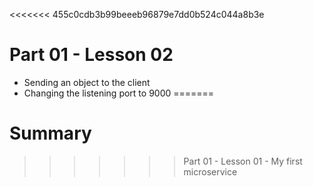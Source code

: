 <<<<<<< 455c0cdb3b99beeeb96879e7dd0b524c044a8b3e
# Part 01 - Lesson 02

* Sending an object to the client
* Changing the listening port to 9000
=======
# Summary
>>>>>>> Part 01 - Lesson 01 - My first microservice
